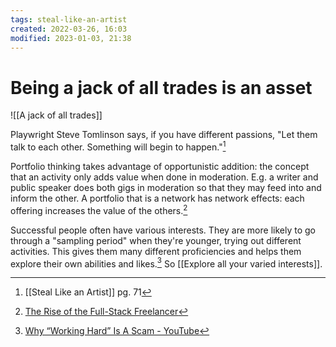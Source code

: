```yaml
---
tags: steal-like-an-artist  
created: 2022-03-26, 16:03
modified: 2023-01-03, 21:38
---
```


# Being a jack of all trades is an asset
![[A jack of all trades]]

Playwright Steve Tomlinson says, if you have different passions, "Let them talk to each other. Something will begin to happen."[^1]

Portfolio thinking takes advantage of opportunistic addition: the concept that an activity only adds value when done in moderation. E.g. a writer and public speaker does both gigs in moderation so that they may feed into and inform the other. A portfolio that is a network has network effects: each offering increases the value of the others.[^2]

Successful people often have various interests. They are more likely to go through a "sampling period" when they're younger, trying out different activities. This gives them many different proficiencies and helps them explore their own abilities and likes.[^3] So [[Explore all your varied interests]].

[^1]: [[Steal Like an Artist]] pg. 71
[^2]: [The Rise of the Full-Stack Freelancer](https://fortelabs.co/blog/the-rise-of-the-full-stack-freelancer/?utm_source=pocket_mylist)
[^3]: [Why “Working Hard” Is A Scam - YouTube](https://www.youtube.com/watch?v=Cfm4KkZB5BU)
